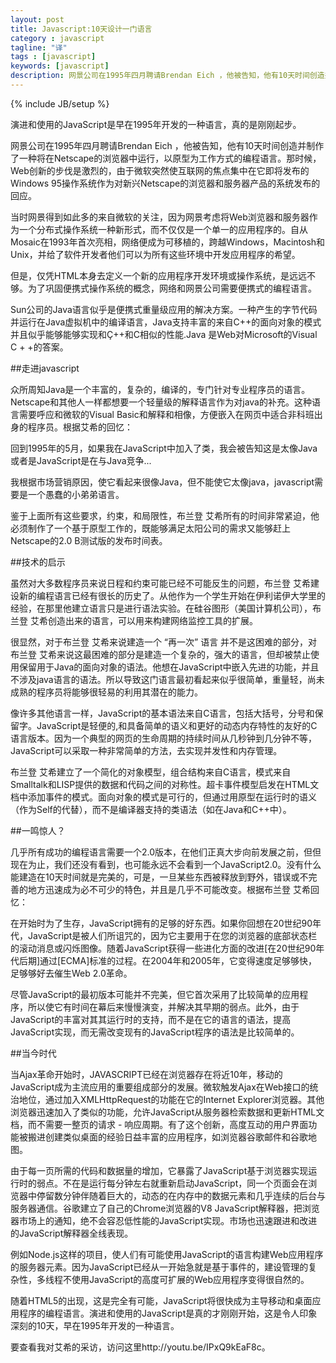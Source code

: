 ```yaml
---
layout: post
title: Javascript:10天设计一门语言
category : javascript
tagline: "译"
tags : [javascript]
keywords: [javascript]
description: 网景公司在1995年四月聘请Brendan Eich ，他被告知，他有10天时间创造并制作了一种将在Netscape的浏览器中运行，以原型为工作方式的编程语言。那时候，Web创新的步伐是激烈的，由于微软突然使互联网的焦点集中在它即将发布的Windows 95操作系统作为对新兴Netscape的浏览器和服务器产品的系统发布的回应。
---
```

{% include JB/setup %}

演进和使用的JavaScript是早在1995年开发的一种语言，真的是刚刚起步。

网景公司在1995年四月聘请Brendan Eich ，他被告知，他有10天时间创造并制作了一种将在Netscape的浏览器中运行，以原型为工作方式的编程语言。那时候，Web创新的步伐是激烈的，由于微软突然使互联网的焦点集中在它即将发布的Windows 95操作系统作为对新兴Netscape的浏览器和服务器产品的系统发布的回应。

当时网景得到如此多的来自微软的关注，因为网景考虑将Web浏览器和服务器作为一个分布式操作系统一种新形式，而不仅仅是一个单一的应用程序的。自从Mosaic在1993年首次亮相，网络便成为可移植的，跨越Windows，Macintosh和Unix，并给了软件开发者他们可以为所有这些环境中开发应用程序的希望。

但是，仅凭HTML本身去定义一个新的应用程序开发环境或操作系统，是远远不够。为了巩固便携式操作系统的概念，网络和网景公司需要便携式的编程语言。

Sun公司的Java语言似乎是便携式重量级应用的解决方案。一种产生的字节代码并运行在Java虚拟机中的编译语言，Java支持丰富的来自C++的面向对象的模式并且似乎能够能够实现和Ç++和C相似的性能.Java 是Web对Microsoft的Visual C + +的答案。

##走进javascript

众所周知Java是一个丰富的，复杂的，编译的，专门针对专业程序员的语言。Netscape和其他人一样都想要一个轻量级的解释语言作为对java的补充。这种语言需要呼应和微软的Visual Basic和解释和相像，方便嵌入在网页中适合非科班出身的程序员。根据艾希的回忆：

回到1995年的5月，如果我在JavaScript中加入了类，我会被告知这是太像Java或者是JavaScript是在与Java竞争...

我根据市场营销原因，使它看起来很像Java，但不能使它太像java，javascript需要是一个愚蠢的小弟弟语言。

鉴于上面所有这些要求，约束，和局限性，布兰登 艾希所有的时间非常紧迫，他必须制作了一个基于原型工作的，既能够满足太阳公司的需求又能够赶上Netscape的2.0 B测试版的发布时间表。

##技术的启示

虽然对大多数程序员来说日程和约束可能已经不可能反生的问题，布兰登 艾希建设新的编程语言已经有很长的历史了。从他作为一个学生开始在伊利诺伊大学里的经验，在那里他建立语言只是进行语法实验。在硅谷图形（美国计算机公司），布兰登 艾希创造出来的语言，可以用来构建网络监控工具的扩展。

很显然，对于布兰登 艾希来说建造一个 “再一次” 语言 并不是这困难的部分，对布兰登 艾希来说这最困难的部分是建造一个复杂的，强大的语言，但却被禁止使用保留用于Java的面向对象的语法。他想在JavaScript中嵌入先进的功能，并且不涉及java语言的语法。所以导致这门语言最初看起来似乎很简单，重量轻，尚未成熟的程序员将能够很轻易的利用其潜在的能力。

像许多其他语言一样，JavaScript的基本语法来自C语言，包括大括号，分号和保留字。JavaScript是轻便的,和具备简单的语义和更好的动态内存特性的友好的C语言版本。因为一个典型的网页的生命周期的持续时间从几秒钟到几分钟不等，JavaScript可以采取一种非常简单的方法，去实现并发性和内存管理。

布兰登 艾希建立了一个简化的对象模型，组合结构来自C语言，模式来自Smalltalk和LISP提供的数据和代码之间的对称性。超卡事件模型启发在HTML文档中添加事件的模式。面向对象的模式是可行的，但通过用原型在运行时的语义（作为Self的代替），而不是编译器支持的类语法（如在Java和C++中）。

##一鸣惊人？

几乎所有成功的编程语言需要一个2.0版本，在他们正真大步向前发展之前，但但现在为止，我们还没有看到，也可能永远不会看到一个JavaScript2.0。没有什么能建造在10天时间就是完美的，可是，一旦某些东西被释放到野外，错误或不完善的地方迅速成为必不可少的特色，并且是几乎不可能改变。根据布兰登 艾希回忆：

在开始时为了生存，JavaScript拥有的足够的好东西。如果你回想在20世纪90年代，JavaScript是被人们所诅咒的，因为它主要用于在您的浏览器的底部状态栏的滚动消息或闪烁图像。随着JavaScript获得一些进化方面的改进[在20世纪90年代后期]通过[ECMA]标准的过程。在2004年和2005年，它变得速度足够够快，足够够好去催生Web 2.0革命。

尽管JavaScript的最初版本可能并不完美，但它首次采用了比较简单的应用程序，所以使它有时间在幕后来慢慢演变，并解决其早期的弱点。此外，由于JavaScript的丰富对其其运行时的支持，而不是在它的语言的语法，提高JavaScript实现，而无需改变现有的JavaScript程序的语法是比较简单的。

##当今时代

当Ajax革命开始时，JAVASCRIPT已经在浏览器存在将近10年，移动的JavaScript成为主流应用的重要组成部分的发展。微软触发Ajax在Web接口的统治地位，通过加入XMLHttpRequest的功能在它的Internet Explorer浏览器。其他浏览器迅速加入了类似的功能，允许JavaScript从服务器检索数据和更新HTML文档，而不需要一整页的请求 - 响应周期。有了这个创新，高度互动的用户界面功能被搬进创建类似桌面的经验日益丰富的应用程序，如浏览器谷歌邮件和谷歌地图。

由于每一页所需的代码和数据量的增加，它暴露了JavaScript基于浏览器实现运行时的弱点。不在是运行每分钟左右就重新启动JavaScript，同一个页面会在浏览器中停留数分钟伴随着巨大的，动态的在内存中的数据元素和几乎连续的后台与服务器通信。谷歌建立了自己的Chrome浏览器的V8 JavaScript解释器，把浏览器市场上的通知，绝不会容忍低性能的JavaScript实现。市场也迅速跟进和改进的JavaScript解释器全线表现。

例如Node.js这样的项目，使人们有可能使用JavaScript的语言构建Web应用程序的服务器元素。因为JavaScript已经从一开始急就是基于事件的，建设管理的复杂性，多线程不使用JavaScript的高度可扩展的Web应用程序变得很自然的。

随着HTML5的出现，这是完全有可能，JavaScript将很快成为主导移动和桌面应用程序的编程语言。演进和使用的JavaScript是真的才刚刚开始，这是令人印象深刻的10天，早在1995年开发的一种语言。

要查看我对艾希的采访，访问这里http://youtu.be/IPxQ9kEaF8c。
 